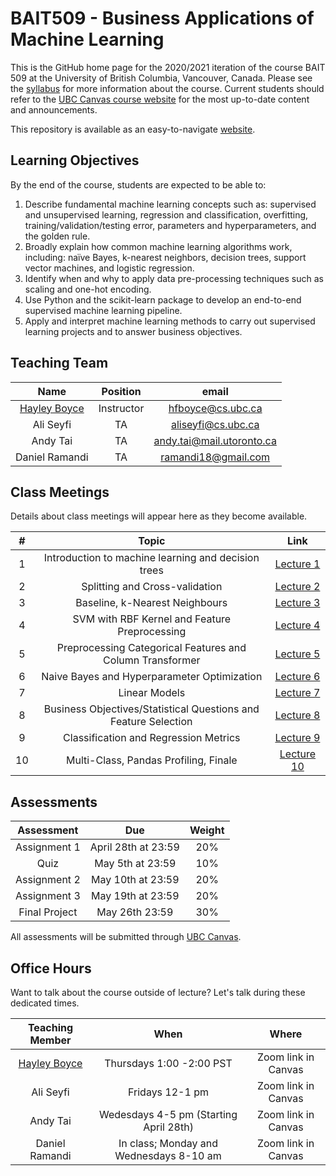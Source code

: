 # BAIT509 - Business Applications of Machine Learning

This is the GitHub home page for the 2020/2021 iteration of the course BAIT 509 at the University of British Columbia, Vancouver, Canada. Please see the [syllabus](https://github.com/bait509-ubc/BAIT509/blob/master/2021BAIT509_course_outline.pdf) for more information about the course. Current students should refer to the [UBC Canvas course website](https://canvas.ubc.ca/courses/58082) for the most up-to-date content and announcements.

This repository is available as an easy-to-navigate [website](https://bait509-ubc.github.io/BAIT509/intro.html).

## Learning Objectives

By the end of the course, students are expected to be able to:

1.	Describe fundamental machine learning concepts such as: supervised and unsupervised learning, regression and classification, overfitting, training/validation/testing error, parameters and hyperparameters, and the golden rule.
2.	Broadly explain how common machine learning algorithms work, including: naïve Bayes, k-nearest neighbors, decision trees, support vector machines, and logistic regression.
3.	Identify when and why to apply data pre-processing techniques such as scaling and one-hot encoding.
4.	Use Python and the scikit-learn package to develop an end-to-end supervised machine learning pipeline.
5.	Apply and interpret machine learning methods to carry out supervised learning projects and to answer business objectives.


## Teaching Team

| Name         | Position   | email | 
| :---:        | :---:      | :---:         | 
| [Hayley Boyce](https://www.hayleyfboyce.com/) | Instructor | hfboyce@cs.ubc.ca | 
| Ali Seyfi | TA | aliseyfi@cs.ubc.ca | 
| Andy Tai | TA | andy.tai@mail.utoronto.ca |  
| Daniel Ramandi| TA | ramandi18@gmail.com | 

## Class Meetings

Details about class meetings will appear here as they become available.

|  #    | Topic | Link |
| :---: | :---: | :---: |
| 1     | Introduction to machine learning and decision trees | [Lecture 1](https://bait509-ubc.github.io/BAIT509/lectures/lecture1.html)|
| 2     | Splitting and Cross-validation | [Lecture 2](https://bait509-ubc.github.io/BAIT509/lectures/lecture2.html) | 
| 3     | Baseline, k-Nearest Neighbours |[Lecture 3](https://bait509-ubc.github.io/BAIT509/lectures/lecture3.html) | 
| 4     | SVM with RBF Kernel and Feature Preprocessing | [Lecture 4](https://bait509-ubc.github.io/BAIT509/lectures/lecture4.html) | 
| 5     | Preprocessing Categorical Features and Column Transformer| [Lecture 5](https://bait509-ubc.github.io/BAIT509/lectures/lecture5.html) |
| 6     | Naive Bayes and Hyperparameter Optimization| [Lecture 6](https://bait509-ubc.github.io/BAIT509/lectures/lecture6.html)|
| 7     | Linear Models| [Lecture 7](https://bait509-ubc.github.io/BAIT509/lectures/lecture7.html)|
| 8     | Business Objectives/Statistical Questions and Feature Selection | [Lecture 8](https://bait509-ubc.github.io/BAIT509/lectures/lecture8.html)|
| 9     | Classification and Regression Metrics | [Lecture 9](https://bait509-ubc.github.io/BAIT509/lectures/lecture9.html)|
| 10    | Multi-Class, Pandas Profiling, Finale | [Lecture 10](https://bait509-ubc.github.io/BAIT509/lectures/lecture10.html)| 

## Assessments

| Assessment                                                      | Due                  | Weight |
| :---:                                                           | :---:                | :---:  |
| Assignment 1                                                    | April 28th at 23:59  | 20%    |
| Quiz                                                            | May 5th at 23:59     | 10%    |
| Assignment 2                                                    | May 10th at 23:59    | 20%    |
| Assignment 3                                                    | May 19th at 23:59    | 20%    |
| Final Project                                                   | May 26th 23:59       | 30%    |

All assessments will be submitted through [UBC Canvas](https://canvas.ubc.ca/courses/58082).

## Office Hours

Want to talk about the course outside of lecture? Let's talk during these dedicated times.

| Teaching Member | When                 | Where    |
| :---:           | :---:                | :---:    |
|  [Hayley Boyce](https://www.hayleyfboyce.com/)  | Thursdays 1:00 -2:00 PST | Zoom link in Canvas |
| Ali Seyfi | Fridays 12-1 pm | Zoom link in Canvas |
| Andy Tai | Wedesdays 4-5 pm (Starting April 28th) | Zoom link in Canvas |
| Daniel Ramandi| In class; Monday and Wednesdays 8-10 am | Zoom link in Canvas |